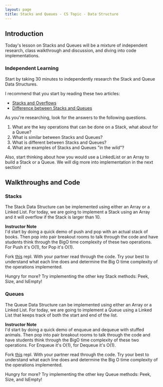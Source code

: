```yaml
---
layout: page
title: Stacks and Queues - CS Topic - Data Structure
---
```


## Introduction

Today's lesson on Stacks and Queues will be a mixture of independent research, class walkthrough and discussion, and diving into code implementations.

### Independent Learning
Start by taking 30 minutes to independently research the Stack and Queue Data Structures.

I recommend that you start by reading these two articles:
* [Stacks and Overflows](https://medium.com/basecs/stacks-and-overflows-dbcf7854dc67#.3l76d12dq)
* [Difference between Stacks and Queues](https://www.geeksforgeeks.org/difference-between-stack-and-queue-data-structures/)

As you're researching, look for the answers to the following questions.

1. What are the key operations that can be done on a Stack, what about for a Queue?
1. What is similar between Stacks and Queues?
1. What is different between Stacks and Queues?
1. What are examples of Stacks and Queues "in the wild"?

Also, start thinking about how you would use a LinkedList or an Array to build a Stack or a Queue. We will dig more into implementation in the next section!

## Walkthroughs and Code
### Stacks

The Stack Data Structure can be implemented using either an Array or a Linked List. For today, we are going to implement a Stack using an Array and it will overflow if the Stack is larger than 10.

<aside class="instructor-notes" markdown="1">
    <p><strong>Instructor Note</strong><br>
    I'd start by doing a quick demo of push and pop with an actual stack of books. Then pop into pair breakout rooms to talk through the code and have students think through the BigO time complexity of these two operations. For Push it's O(1), for Pop it's O(1).</p>
</aside>


Fork [this](https://replit.com/@Zoe-Farrell/Stack-Array-Implementation) repl. With your partner read through the code. Try your best to understand what each line does and determine the Big O time complexity of the operations implemented.


Hungry for more? Try implementing the other key Stack methods: Peek, Size, and IsEmpty!

### Queues

The Queue Data Structure can be implemented using either an Array or a Linked List. For today, we are going to implement a Queue using a Linked List that keeps track of both the start and end of the list.

<aside class="instructor-notes" markdown="1">
    <p><strong>Instructor Note</strong><br>
    I'd start by doing a quick demo of enqueue and dequeue with stuffed animals. Then pop into pair breakout rooms to talk through the code and have students think through the BigO time complexity of these two operations. For Enqueue it's O(1), for Dequeue it's O(1).</p>
</aside>

Fork [this](https://replit.com/@Zoe-Farrell/Queue-List-Implementation) repl. With your partner read through the code. Try your best to understand what each line does and determine the Big O time complexity of the operations implemented.


Hungry for more? Try implementing the other key Queue methods: Peek, Size, and IsEmpty!



